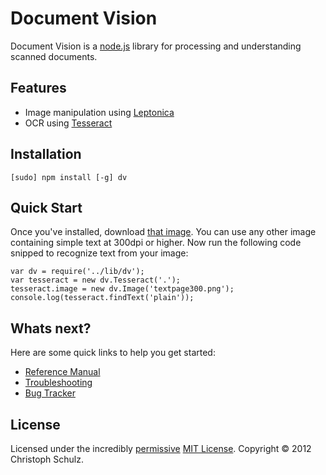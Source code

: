 # Document Vision

Document Vision is a [node.js](http://nodejs.org) library for processing and understanding scanned documents.

## Features

- Image manipulation using [Leptonica](http://www.leptonica.com/)
- OCR using [Tesseract](http://code.google.com/p/tesseract-ocr/)

## Installation

	[sudo] npm install [-g] dv

## Quick Start

Once you've installed, download [that image](https://github.com/schulzch/node-dv/blob/master/test/fixtures/textpage300.png). You can use any other image containing simple text at 300dpi or higher. Now run the following code snipped to recognize text from your image:

	var dv = require('../lib/dv');
	var tesseract = new dv.Tesseract('.');
	tesseract.image = new dv.Image('textpage300.png');
	console.log(tesseract.findText('plain'));

## Whats next?

Here are some quick links to help you get started:

- [Reference Manual](https://github.com/schulzch/node-dv/wiki/Reference)
- [Troubleshooting](https://github.com/schulzch/node-dv/wiki/Troubleshooting)
- [Bug Tracker](https://github.com/schulzch/node-dv/issues)

## License

Licensed under the incredibly [permissive](http://en.wikipedia.org/wiki/Permissive_free_software_licence) [MIT License](http://creativecommons.org/licenses/MIT/). Copyright &copy; 2012 Christoph Schulz.
